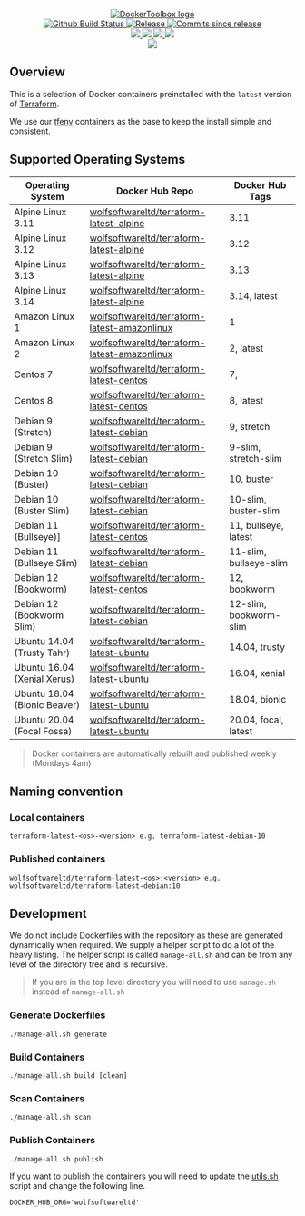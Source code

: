 <p align="center">
    <a href="https://github.com/DockerToolbox/">
        <img src="https://cdn.wolfsoftware.com/assets/images/github/organisations/dockertoolbox/black-and-white-circle-256.png" alt="DockerToolbox logo" />
    </a>
    <br />
    <a href="https://github.com/DockerToolbox/terraform-latest/actions/workflows/pipeline.yml">
        <img src="https://img.shields.io/github/workflow/status/DockerToolbox/terraform-latest/pipeline/master?style=for-the-badge" alt="Github Build Status">
    </a>
    <a href="https://github.com/DockerToolbox/terraform-latest/releases/latest">
        <img src="https://img.shields.io/github/v/release/DockerToolbox/terraform-latest?color=blue&label=Latest%20Release&style=for-the-badge" alt="Release">
    </a>
    <a href="https://github.com/DockerToolbox/terraform-latest/releases/latest">
        <img src="https://img.shields.io/github/commits-since/DockerToolbox/terraform-latest/latest.svg?color=blue&style=for-the-badge" alt="Commits since release">
    </a>
    <br />
    <a href=".github/CODE_OF_CONDUCT.md">
        <img src="https://img.shields.io/badge/Code%20of%20Conduct-blue?style=for-the-badge" />
    </a>
    <a href=".github/CONTRIBUTING.md">
        <img src="https://img.shields.io/badge/Contributing-blue?style=for-the-badge" />
    </a>
    <a href=".github/SECURITY.md">
        <img src="https://img.shields.io/badge/Report%20Security%20Concern-blue?style=for-the-badge" />
    </a>
    <a href="https://github.com/DockerToolbox/terraform-latest/issues">
        <img src="https://img.shields.io/badge/Get%20Support-blue?style=for-the-badge" />
    </a>
    <br />
    <a href="https://wolfsoftware.com/">
        <img src="https://img.shields.io/badge/Created%20by%20Wolf%20Software-blue?style=for-the-badge" />
    </a>
</p>

## Overview

This is a selection of Docker containers preinstalled with the `latest` version of [Terraform](https://www.terraform.io/).

We use our [tfenv](https://github.com/DockerToolbox/tfenv) containers as the base to keep the install simple and consistent.

## Supported Operating Systems

| Operating System             | Docker Hub Repo                                                                                                       | Docker Hub Tags             |
| ---------------------------- | --------------------------------------------------------------------------------------------------------------------- | --------------------------- |
| Alpine Linux 3.11            | [wolfsoftwareltd/terraform-latest-alpine](https://hub.docker.com/r/wolfsoftwareltd/terraform-latest-alpine)           | 3.11                        |
| Alpine Linux 3.12            | [wolfsoftwareltd/terraform-latest-alpine](https://hub.docker.com/r/wolfsoftwareltd/terraform-latest-alpine)           | 3.12                        |
| Alpine Linux 3.13            | [wolfsoftwareltd/terraform-latest-alpine](https://hub.docker.com/r/wolfsoftwareltd/terraform-latest-alpine)           | 3.13                        |
| Alpine Linux 3.14            | [wolfsoftwareltd/terraform-latest-alpine](https://hub.docker.com/r/wolfsoftwareltd/terraform-latest-alpine)           | 3.14, latest                |
| Amazon Linux 1               | [wolfsoftwareltd/terraform-latest-amazonlinux](https://hub.docker.com/r/wolfsoftwareltd/terraform-latest-amazonlinux) | 1                           |
| Amazon Linux 2               | [wolfsoftwareltd/terraform-latest-amazonlinux](https://hub.docker.com/r/wolfsoftwareltd/terraform-latest-amazonlinux) | 2, latest                   |
| Centos 7                     | [wolfsoftwareltd/terraform-latest-centos](https://hub.docker.com/r/wolfsoftwareltd/terraform-latest-centos)           | 7,                          |
| Centos 8                     | [wolfsoftwareltd/terraform-latest-centos](https://hub.docker.com/r/wolfsoftwareltd/terraform-latest-centos)           | 8, latest                   |
| Debian 9 (Stretch)           | [wolfsoftwareltd/terraform-latest-debian](https://hub.docker.com/r/wolfsoftwareltd/terraform-latest-debian)           | 9, stretch                  |
| Debian 9 (Stretch Slim)      | [wolfsoftwareltd/terraform-latest-debian](https://hub.docker.com/r/wolfsoftwareltd/terraform-latest-debian)           | 9-slim, stretch-slim        |
| Debian 10 (Buster)           | [wolfsoftwareltd/terraform-latest-debian](https://hub.docker.com/r/wolfsoftwareltd/terraform-latest-debian)           | 10, buster                  |
| Debian 10 (Buster Slim)      | [wolfsoftwareltd/terraform-latest-debian](https://hub.docker.com/r/wolfsoftwareltd/terraform-latest-debian)           | 10-slim, buster-slim        |
| Debian 11 (Bullseye)]        | [wolfsoftwareltd/terraform-latest-centos](https://hub.docker.com/r/wolfsoftwareltd/terraform-latest-centos)           | 11, bullseye, latest        |
| Debian 11 (Bullseye Slim)    | [wolfsoftwareltd/terraform-latest-debian](https://hub.docker.com/r/wolfsoftwareltd/terraform-latest-debian)           | 11-slim, bullseye-slim      |
| Debian 12 (Bookworm)         | [wolfsoftwareltd/terraform-latest-centos](https://hub.docker.com/r/wolfsoftwareltd/terraform-latest-centos)           | 12, bookworm                |
| Debian 12 (Bookworm Slim)    | [wolfsoftwareltd/terraform-latest-debian](https://hub.docker.com/r/wolfsoftwareltd/terraform-latest-debian)           | 12-slim, bookworm-slim      |
| Ubuntu 14.04 (Trusty Tahr)   | [wolfsoftwareltd/terraform-latest-ubuntu](https://hub.docker.com/r/wolfsoftwareltd/terraform-latest-ubuntu)           | 14.04, trusty               |
| Ubuntu 16.04 (Xenial Xerus)  | [wolfsoftwareltd/terraform-latest-ubuntu](https://hub.docker.com/r/wolfsoftwareltd/terraform-latest-ubuntu)           | 16.04, xenial               |
| Ubuntu 18.04 (Bionic Beaver) | [wolfsoftwareltd/terraform-latest-ubuntu](https://hub.docker.com/r/wolfsoftwareltd/terraform-latest-ubuntu)           | 18.04, bionic               |
| Ubuntu 20.04 (Focal Fossa)   | [wolfsoftwareltd/terraform-latest-ubuntu](https://hub.docker.com/r/wolfsoftwareltd/terraform-latest-ubuntu)           | 20.04, focal, latest        |

> Docker containers are automatically rebuilt and published weekly (Mondays 4am)

## Naming convention

### Local containers

```
terraform-latest-<os>-<version> e.g. terraform-latest-debian-10
```

### Published containers

```
wolfsoftwareltd/terraform-latest-<os>:<version> e.g. wolfsoftwareltd/terraform-latest-debian:10
```

## Development

We do not include Dockerfiles with the repository as these are generated dynamically when required. We supply a helper script to do a lot of the heavy listing.
The helper script is called `manage-all.sh` and can be from any level of the directory tree and is recursive.

> If you are in the top level directory you will need to use `manage.sh` instead of `manage-all.sh`

### Generate Dockerfiles

```
./manage-all.sh generate
```

### Build Containers

```
./manage-all.sh build [clean]
```

### Scan Containers

```
./manage-all.sh scan         
```

### Publish Containers

```
./manage-all.sh publish
```

If you want to publish the containers you will need to update the [utils.sh](Scripts/utils.sh#L5) script and change the following line.

```
DOCKER_HUB_ORG='wolfsoftwareltd'
```
